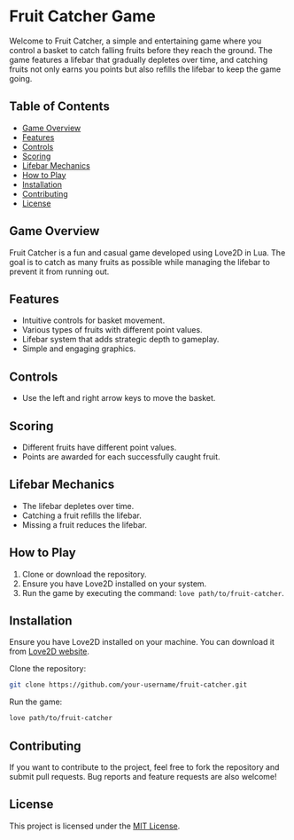 # Fruit Catcher Game

Welcome to Fruit Catcher, a simple and entertaining game where you control a basket to catch falling fruits before they reach the ground. The game features a lifebar that gradually depletes over time, and catching fruits not only earns you points but also refills the lifebar to keep the game going.

## Table of Contents

- [Game Overview](#game-overview)
- [Features](#features)
- [Controls](#controls)
- [Scoring](#scoring)
- [Lifebar Mechanics](#lifebar-mechanics)
- [How to Play](#how-to-play)
- [Installation](#installation)
- [Contributing](#contributing)
- [License](#license)

## Game Overview

Fruit Catcher is a fun and casual game developed using Love2D in Lua. The goal is to catch as many fruits as possible while managing the lifebar to prevent it from running out.

## Features

- Intuitive controls for basket movement.
- Various types of fruits with different point values.
- Lifebar system that adds strategic depth to gameplay.
- Simple and engaging graphics.

## Controls

- Use the left and right arrow keys to move the basket.

## Scoring

- Different fruits have different point values.
- Points are awarded for each successfully caught fruit.

## Lifebar Mechanics

- The lifebar depletes over time.
- Catching a fruit refills the lifebar.
- Missing a fruit reduces the lifebar.

## How to Play

1. Clone or download the repository.
2. Ensure you have Love2D installed on your system.
3. Run the game by executing the command: `love path/to/fruit-catcher`.

## Installation

Ensure you have Love2D installed on your machine. You can download it from [Love2D website](https://love2d.org/).

Clone the repository:

```bash
git clone https://github.com/your-username/fruit-catcher.git
```

Run the game:

```bash
love path/to/fruit-catcher
```

## Contributing

If you want to contribute to the project, feel free to fork the repository and submit pull requests. Bug reports and feature requests are also welcome!

## License

This project is licensed under the [MIT License](LICENSE).
